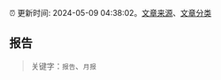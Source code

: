 :alarm_clock: 更新时间: 2024-05-09 04:38:02。[文章来源](/README.md)、[文章分类](/TAGS.md)

## 报告


> 关键字：`报告`、`月报`



